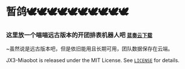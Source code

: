 # 暂鸽🕊️🕊️🕊️🕊️🕊️🕊️🕊️🕊️🕊️🕊



### 这里放一个喵喵远古版本的开团排表机器人吧 [`蓝奏云下载`](https://wwa.lanzoui.com/irP93rxjtgj)

~虽然说是远古版本吧，但是依旧能用且长期可用，团队数据保存在云端。

JX3-Miaobot is released under the MIT License. See [`LICENSE`](LICENSE) for details.
